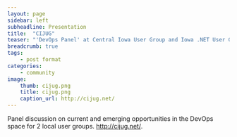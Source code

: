 ```yaml
---
layout: page
sidebar: left
subheadline: Presentation
title:  "CIJUG"
teaser: "'DevOps Panel' at Central Iowa User Group and Iowa .NET User Group"
breadcrumb: true
tags:
    - post format
categories:
    - community
image:
    thumb: cijug.png
    title: cijug.png
    caption_url: http://cijug.net/
---
```

Panel discussion on current and emerging opportunities in the DevOps space for 2 local user groups.
<a href='http://cijug.net/' target='new'>http://cijug.net/</a>.
